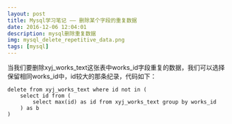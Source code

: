 ```yaml
---
layout: post
title: Mysql学习笔记 —— 删除某个字段的重复数据
date: 2016-12-06 12:04:01
description: mysql删除重复数据
img: mysql_delete_repetitive_data.png
tags: [mysql]
---
```


当我们要删除xyj_works_text这张表中works_id字段重复的数据，我们可以选择保留相同works_id中，id较大的那条纪录，代码如下：


	delete from xyj_works_text where id not in (
		select id from (
			select max(id) as id from xyj_works_text group by works_id
		) as b
	)

